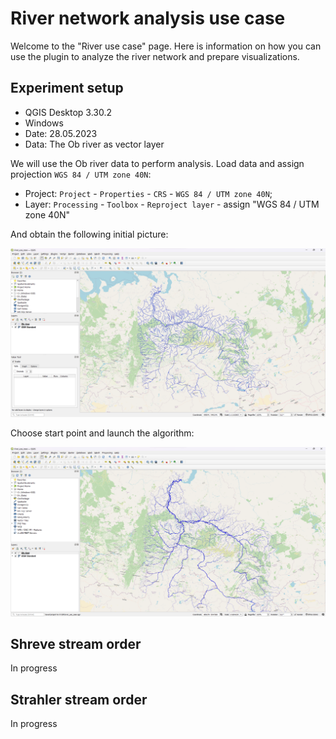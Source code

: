 # River network analysis use case

Welcome to the "River use case" page.
Here is information on how you can use the plugin to analyze the river network and prepare visualizations.

## Experiment setup 

- QGIS Desktop 3.30.2
- Windows
- Date: 28.05.2023
- Data: The Ob river as vector layer

We will use the Ob river data to perform analysis. Load data and assign projection `WGS 84 / UTM zone 40N`:

- Project: `Project` - `Properties` - `CRS` - `WGS 84 / UTM zone 40N`;
- Layer: `Processing` - `Toolbox` - `Reproject layer` - assign "WGS 84 / UTM zone 40N"

And obtain the following initial picture:

<img src="https://raw.githubusercontent.com/ChrisLisbon/QGIS_LinesRankingPlugin/docs/images/ob_init.png" width="750"/>

Choose start point and launch the algorithm: 

<img src="https://raw.githubusercontent.com/ChrisLisbon/QGIS_LinesRankingPlugin/docs/images/ob_value.png" width="750"/>


## Shreve stream order

In progress 

## Strahler stream order

In progress 